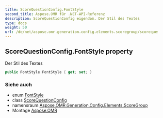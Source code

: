 ```yaml
---
title: ScoreQuestionConfig.FontStyle
second_title: Aspose.OMR für .NET-API-Referenz
description: ScoreQuestionConfig eigendom. Der Stil des Textes
type: docs
weight: 50
url: /de/net/aspose.omr.generation.config.elements.scoregroup/scorequestionconfig/fontstyle/
---
```

## ScoreQuestionConfig.FontStyle property

Der Stil des Textes

```csharp
public FontStyle FontStyle { get; set; }
```

### Siehe auch

* enum [FontStyle](../../../aspose.omr.generation/fontstyle/)
* class [ScoreQuestionConfig](../)
* namensraum [Aspose.OMR.Generation.Config.Elements.ScoreGroup](../../scorequestionconfig/)
* Montage [Aspose.OMR](../../../)


